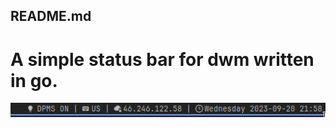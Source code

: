 ## README.md

# A simple status bar for dwm written in go.

![screenshot](screenshot.png?raw=true "Screenshot")
